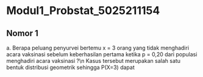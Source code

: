 # Modul1_Probstat_5025211154
## Nomor 1
a.  Berapa peluang penyurvei bertemu x = 3 orang yang tidak menghadiri acara vaksinasi  sebelum keberhasilan pertama ketika p = 0,20 dari populasi menghadiri acara vaksinasi ?\n
    Kasus tersebut merupakan salah satu bentuk distribusi geometrik sehingga P(X=3) dapat 
